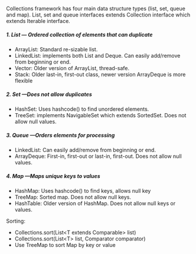 Collections framework has four main data structure types (list, set, queue and map). 
List, set and queue interfaces extends Collection interface which extends Iterable interface. 

##### 1. List — Ordered collection of elements that can duplicate
- ArrayList: Standard re-sizable list.
- LinkedList: implements both List and Deque. Can easily add/remove from beginning or end.
- Vector: Older version of ArrayList, thread-safe.
- Stack: Older last-in, first-out class, newer version ArrayDeque is more flexible

##### 2. Set —Does not allow duplicates
- HashSet: Uses hashcode() to find unordered elements.
- TreeSet: implements NavigableSet which extends SortedSet. Does not allow null values.

##### 3. Queue —Orders elements for processing
- LinkedList: Can easily add/remove from beginning or end.
- ArrayDeque: First-in, first-out or last-in, first-out. Does not allow null values.

##### 4. Map —Maps unique keys to values
- HashMap: Uses hashcode() to find keys, allows null key
- TreeMap: Sorted map. Does not allow null keys.
- HashTable: Older version of HashMap. Does not allow null keys or values.

Sorting:
 - Collections.sort(List\<T extends Comparable> list)
 - Collections.sort(List\<T> list, Comparator comparator)
 - Use TreeMap to sort Map by key or value